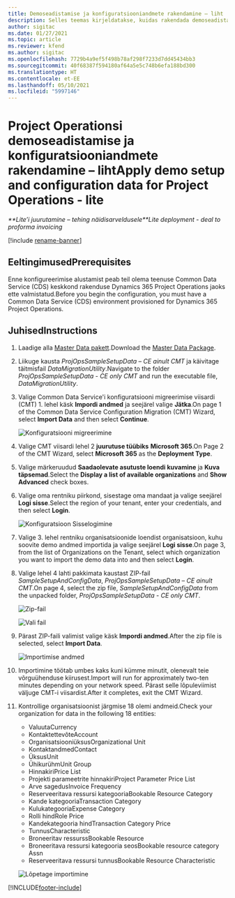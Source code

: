 ```yaml
---
title: Demoseadistamise ja konfiguratsiooniandmete rakendamine – liht
description: Selles teemas kirjeldatakse, kuidas rakendada demoseadistamist ja konfiguratsiooni andmeid Project Operationsis.
author: sigitac
ms.date: 01/27/2021
ms.topic: article
ms.reviewer: kfend
ms.author: sigitac
ms.openlocfilehash: 7729b4a9ef5f498b78af298f7233d7dd45434bb3
ms.sourcegitcommit: 40f68387f594180af64a5e5c748b6efa188bd300
ms.translationtype: HT
ms.contentlocale: et-EE
ms.lasthandoff: 05/10/2021
ms.locfileid: "5997146"
---
```

# <a name="apply-demo-setup-and-configuration-data-for-project-operations---lite"></a><span data-ttu-id="83e78-103">Project Operationsi demoseadistamise ja konfiguratsiooniandmete rakendamine – liht</span><span class="sxs-lookup"><span data-stu-id="83e78-103">Apply demo setup and configuration data for Project Operations - lite</span></span> 

<span data-ttu-id="83e78-104">_\*\*Lite’i juurutamine – tehing näidisarveldusele_</span><span class="sxs-lookup"><span data-stu-id="83e78-104">_\*\*Lite deployment - deal to proforma invoicing_</span></span>

[!include [rename-banner](~/includes/cc-data-platform-banner.md)]

## <a name="prerequisites"></a><span data-ttu-id="83e78-105">Eeltingimused</span><span class="sxs-lookup"><span data-stu-id="83e78-105">Prerequisites</span></span>

<span data-ttu-id="83e78-106">Enne konfigureerimise alustamist peab teil olema teenuse Common Data Service (CDS) keskkond rakenduse Dynamics 365 Project Operations jaoks ette valmistatud.</span><span class="sxs-lookup"><span data-stu-id="83e78-106">Before you begin the configuration, you must have a Common Data Service (CDS) environment provisioned for Dynamics 365 Project Operations.</span></span>


## <a name="instructions"></a><span data-ttu-id="83e78-107">Juhised</span><span class="sxs-lookup"><span data-stu-id="83e78-107">Instructions</span></span>

1. <span data-ttu-id="83e78-108">Laadige alla [Master Data pakett](https://download.microsoft.com/download/3/4/1/341bf279-a64f-4baa-af31-ce624859b518/ProjOpsSampleSetupData-%20CE%20only.zip).</span><span class="sxs-lookup"><span data-stu-id="83e78-108">Download the [Master Data Package](https://download.microsoft.com/download/3/4/1/341bf279-a64f-4baa-af31-ce624859b518/ProjOpsSampleSetupData-%20CE%20only.zip).</span></span> 
2. <span data-ttu-id="83e78-109">Liikuge kausta *ProjOpsSampleSetupData – CE ainult CMT* ja käivitage täitmisfail *DataMigrationUtility*.</span><span class="sxs-lookup"><span data-stu-id="83e78-109">Navigate to the folder *ProjOpsSampleSetupData - CE only CMT* and run the executable file, *DataMigrationUtility*.</span></span>
3. <span data-ttu-id="83e78-110">Valige Common Data Service'i konfiguratsiooni migreerimise viisardi (CMT) 1. lehel käsk **Impordi andmed** ja seejärel valige **Jätka**.</span><span class="sxs-lookup"><span data-stu-id="83e78-110">On page 1 of the Common Data Service Configuration Migration (CMT) Wizard, select **Import Data** and then select **Continue**.</span></span>

    ![Konfiguratsiooni migreerimine](./media/1ConfigurationMigration.png)

4. <span data-ttu-id="83e78-112">Valige CMT viisardi lehel 2 **juurutuse tüübiks** **Microsoft 365**.</span><span class="sxs-lookup"><span data-stu-id="83e78-112">On Page 2 of the CMT Wizard, select **Microsoft 365** as the **Deployment Type**.</span></span>
5. <span data-ttu-id="83e78-113">Valige märkeruudud **Saadaolevate asutuste loendi kuvamine** ja **Kuva täpsemad**.</span><span class="sxs-lookup"><span data-stu-id="83e78-113">Select the **Display a list of available organizations** and **Show Advanced** check boxes.</span></span>
6. <span data-ttu-id="83e78-114">Valige oma rentniku piirkond, sisestage oma mandaat ja valige seejärel **Logi sisse**.</span><span class="sxs-lookup"><span data-stu-id="83e78-114">Select the region of your tenant, enter your credentials, and then select **Login**.</span></span>

   ![Konfiguratsioon Sisselogimine](./media/2ConfigurationSignin.png)

7. <span data-ttu-id="83e78-116">Valige 3. lehel rentniku organisatsioonide loendist organisatsioon, kuhu soovite demo andmed importida ja valige seejärel **Logi sisse**.</span><span class="sxs-lookup"><span data-stu-id="83e78-116">On page 3, from the list of Organizations on the Tenant, select which organization you want to import the demo data into and then select **Login**.</span></span>
8. <span data-ttu-id="83e78-117">Valige lehel 4 lahti pakkimata kaustast ZIP-fail *SampleSetupAndConfigData*, *ProjOpsSampleSetupData – CE ainult CMT*.</span><span class="sxs-lookup"><span data-stu-id="83e78-117">On page 4, select the zip file, *SampleSetupAndConfigData* from the unpacked folder, *ProjOpsSampleSetupData - CE only CMT*.</span></span>

   ![Zip-fail](./media/3ZipFile.png)

   ![Vali fail](./media/4SelectAFile.png)

9. <span data-ttu-id="83e78-120">Pärast ZIP-faili valimist valige käsk **Impordi andmed**.</span><span class="sxs-lookup"><span data-stu-id="83e78-120">After the zip file is selected, select **Import Data**.</span></span>

   ![Importimise andmed](./media/5ImportData.png)

10. <span data-ttu-id="83e78-122">Importimine töötab umbes kaks kuni kümme minutit, olenevalt teie võrguühenduse kiirusest.</span><span class="sxs-lookup"><span data-stu-id="83e78-122">Import will run for approximately two-ten minutes depending on your network speed.</span></span> <span data-ttu-id="83e78-123">Pärast selle lõpuleviimist väljuge CMT-i viisardist.</span><span class="sxs-lookup"><span data-stu-id="83e78-123">After it completes, exit the CMT Wizard.</span></span> 
11. <span data-ttu-id="83e78-124">Kontrollige organisatsioonist järgmise 18 olemi andmeid.</span><span class="sxs-lookup"><span data-stu-id="83e78-124">Check your organization for data in the following 18 entities:</span></span>

    -   <span data-ttu-id="83e78-125">Valuuta</span><span class="sxs-lookup"><span data-stu-id="83e78-125">Currency</span></span>
    -   <span data-ttu-id="83e78-126">Kontaktettevõte</span><span class="sxs-lookup"><span data-stu-id="83e78-126">Account</span></span>
    -   <span data-ttu-id="83e78-127">Organisatsiooniüksus</span><span class="sxs-lookup"><span data-stu-id="83e78-127">Organizational Unit</span></span>
    -   <span data-ttu-id="83e78-128">Kontaktandmed</span><span class="sxs-lookup"><span data-stu-id="83e78-128">Contact</span></span>
    -   <span data-ttu-id="83e78-129">Üksus</span><span class="sxs-lookup"><span data-stu-id="83e78-129">Unit</span></span>
    -   <span data-ttu-id="83e78-130">Ühikurühm</span><span class="sxs-lookup"><span data-stu-id="83e78-130">Unit Group</span></span>
    -   <span data-ttu-id="83e78-131">Hinnakiri</span><span class="sxs-lookup"><span data-stu-id="83e78-131">Price List</span></span>
    -   <span data-ttu-id="83e78-132">Projekti parameetrite hinnakiri</span><span class="sxs-lookup"><span data-stu-id="83e78-132">Project Parameter Price List</span></span> 
    -   <span data-ttu-id="83e78-133">Arve sagedus</span><span class="sxs-lookup"><span data-stu-id="83e78-133">Invoice Frequency</span></span>
    -   <span data-ttu-id="83e78-134">Reserveeritava ressursi kategooria</span><span class="sxs-lookup"><span data-stu-id="83e78-134">Bookable Resource Category</span></span>
    -   <span data-ttu-id="83e78-135">Kande kategooria</span><span class="sxs-lookup"><span data-stu-id="83e78-135">Transaction Category</span></span>
    -   <span data-ttu-id="83e78-136">Kulukategooria</span><span class="sxs-lookup"><span data-stu-id="83e78-136">Expense Category</span></span>
    -   <span data-ttu-id="83e78-137">Rolli hind</span><span class="sxs-lookup"><span data-stu-id="83e78-137">Role Price</span></span>
    -   <span data-ttu-id="83e78-138">Kandekategooria hind</span><span class="sxs-lookup"><span data-stu-id="83e78-138">Transaction Category Price</span></span>
    -   <span data-ttu-id="83e78-139">Tunnus</span><span class="sxs-lookup"><span data-stu-id="83e78-139">Characteristic</span></span>
    -   <span data-ttu-id="83e78-140">Broneeritav ressurss</span><span class="sxs-lookup"><span data-stu-id="83e78-140">Bookable Resource</span></span>
    -   <span data-ttu-id="83e78-141">Broneeritava ressursi kategooria seos</span><span class="sxs-lookup"><span data-stu-id="83e78-141">Bookable resource category Assn</span></span>
    -   <span data-ttu-id="83e78-142">Reserveeritava ressursi tunnus</span><span class="sxs-lookup"><span data-stu-id="83e78-142">Bookable Resource Characteristic</span></span>

    ![Lõpetage importimine](./media/6CompleteImport.png)


[!INCLUDE[footer-include](../includes/footer-banner.md)]
